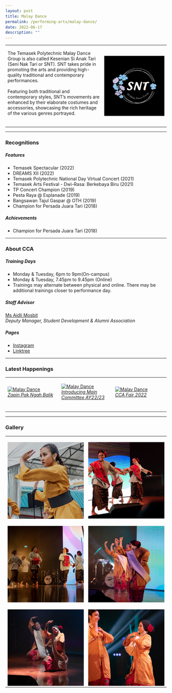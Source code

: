 ```yaml
---
layout: post
title: Malay Dance
permalink: /performing-arts/malay-dance/
date: 2022-06-17
description: ""
---
```

<table>
	<tbody>
		<tr>
			<td>
				<p>
                    The Temasek Polytechnic Malay Dance Group is also called Kesenian Si Anak Tari (Seni Nak Tari or SNT). SNT takes pride in promoting the arts and providing high-quality traditional and contemporary performances. 
                    <br>
					<br>
                    Featuring both traditional and contemporary styles, SNT’s movements are enhanced by their elaborate costumes and accessories, showcasing the rich heritage of the various genres portrayed.
                    <br>
                    <br>
				</p>
			</td>
			<td style="width:40%">
				<img alt="MDG" style="display:block;margin-left:auto;margin-right:auto;" src="/images/Arts/MDG/MDG_logo.png">
			</td>
		</tr>
	</tbody>
</table>
	
<hr>
	
### Recognitions

##### Features
	
<ul>
    <li>Temasek Spectacular (2022)</li>
    <li>DREAMS XII (2022)</li>
    <li>Temasek Polytechnic National Day Virtual Concert (2021)</li>  
    <li>Temasek Arts Festival - Dwi-Rasa: Berkebaya Biru (2021)</li>
    <li>TP Concert Champion (2019)</li>
    <li>Pesta Raya @ Esplanade (2019)</li>
    <li>Bangsawan Tajul Gaspar @ OTH (2019)</li>
    <li>Champion for Persada Juara Tari (2018)</li>
</ul>

##### Achievements
	
<ul>
    <li>Champion for Persada Juara Tari (2018)</li>
</ul>

<hr>

### About CCA

##### Training Days
            
<ul>    
    <li>Monday & Tuesday, 6pm to 9pm(On-campus)</li>
    <li>Monday & Tuesday, 7.45pm to 9.45pm (Online)</li>
    <li>Trainings may alternate between physical and online. There may be additional trainings closer to performance day.</li>
</ul>


##### Staff Advisor

<p>
    <a href="mailto:aidli_mosbit@tp.edu.sg">Ms Aidli Mosbit</a>
	<br>
	<i>Deputy Manager, Student Development & Alumni Association</i>
</p>

##### Pages

<ul>
	<li><a href="https://www.instagram.com/keseniansianaktari/">Instagram</a></li>
    <li><a href="https://linktr.ee/TPMalayDanceGroup">Linktree</a></li>
</ul>

<hr>

### Latest Happenings

<table>
    <tr>
        <td style="width:33%"><br>
            <a href="https://www.instagram.com/p/CdUraqdgNbh/">
                <image src="/images/Arts/MDG/MDG_Zapin Pak Ngah Balik.png" style="display:block;margin-left:auto;margin-right:auto;" alt="Malay Dance">
                <h6 style="margin-top:0%">Zapin Pak Ngah Balik</h6>
                </image>
            </a>
        </td>
        <td style="width:33%"><br>
            <a href="https://www.instagram.com/p/CdDnCkLB8nk/">
                <image src="/images/Arts/MDG/MDG_Introducing Main Committee AY22-23.png" style="display:block;margin-left:auto;margin-right:auto;" alt="Malay Dance">
                <h6 style="margin-top:0%">Introducing Main Committee AY22/23</h6>
                </image>
            </a>
        </td>
        <td style="width:33%"><br>
            <a href="https://www.instagram.com/p/CcuPdcGrSOo/">
                <image src="/images/Arts/MDG/MDG_CCA Fair 2022.png" style="display:block;margin-left:auto;margin-right:auto;" alt="Malay Dance">
                <h6 style="margin-top:0%">CCA Fair 2022</h6>    
                </image>
            </a>
        </td>
    </tr>
</table>
	
<hr>

### Gallery

<table>
	<tbody>
		<tr>
			<td style="width:50%"><br>
				<img alt="MDG" style="display:block;margin-left:auto;margin-right:auto;" src="/images/Arts/MDG/MDG_pic_1.jpg">
			</td>
			<td style="width:50%"><br>
				<img alt="MDG" style="display:block;margin-left:auto;margin-right:auto;" src="/images/Arts/MDG/MDG_pic_2.jpg">
			</td>
		</tr>
		<tr>
			<td style="width:50%"><br>
				<img alt="MDG" style="display:block;margin-left:auto;margin-right:auto;" src="/images/Arts/MDG/MDG_pic_3.jpg">
			</td>
			<td style="width:50%"><br>
				<img alt="MDG" style="display:block;margin-left:auto;margin-right:auto;" src="/images/Arts/MDG/MDG_pic_4.jpg">
			</td>
		</tr>
		<tr>
			<td style="width:50%"><br>
				<img alt="MDG" style="display:block;margin-left:auto;margin-right:auto;" src="/images/Arts/MDG/MDG_pic_5.jpg">
			</td>
			<td style="width:50%"><br>
				<img alt="MDG" style="display:block;margin-left:auto;margin-right:auto;" src="/images/Arts/MDG/MDG_pic_6.jpg">
			</td>
		</tr>
	</tbody>
</table>